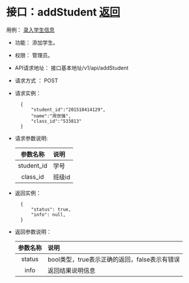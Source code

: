 # 接口：addStudent  [返回](../README.md)
用例： [录入学生信息](../用例/录入学生信息.md)
- 功能：
    添加学生。
    
- 权限：
    管理员。    
    
- API请求地址： 
    接口基本地址/v1/api/addStudent

- 请求方式 ：
    POST

- 请求实例：

        {
            "student_id":"201510414129",
            "name":"周世强",
            "class_id":"533813"
        }
        
- 请求参数说明:        

  |参数名称|说明|
  |:---------:|:--------------------------------------------------------|      
  |student_id|学号| 
  |class_id|班级id|
  
- 返回实例：

        { 
            "status": true,
            "info": null,    
        }
 
- 返回参数说明：    
 
  |参数名称|说明|
  |:---------:|:--------------------------------------------------------|      
  |status|bool类型，true表示正确的返回，false表示有错误|
  |info|返回结果说明信息|